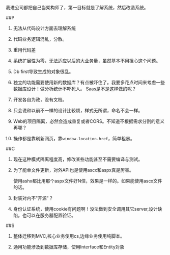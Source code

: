﻿我进公司都把自己当架构师了，第一目标就是了解系统，然后改造系统。

##P

1. 无法从代码设计方面去理解系统

1. 代码业务逻辑混乱，分散。

1. 重用代码差

1. 系统扩展性为零，无法适应以后的大业务量，虽然基本不用担心这个问题。

1. Db first导致生成的对象很乱。

1. 独立的功能需要使用新的数据库？有点被吓住了。我要多花点时间来考虑一些数据库设计！做分析统计不吓死人。
Saas是不是这样做的呢？

1. 开发各自为政，没有文档。

1. 只会说和以前不一样的设计比较烦，样式无所谓，命名不会一样。

1. Web的项目隔离，必然会造成重复或者CORS。不知道不根据需求分割的意义再哪？

1. 操作都是靠刷新网页，靠`window.location.href`，简单粗暴。


##C

1. 现在这种模式隔离程度高，修改某些功能甚至不需要编译与测试。

1. 为了能单文件更新，对外API也是使用ascx和aspx真是厉害。

    使用ashx都比用那个aspx文件好N倍，效果是一样的。如果能使用ascx文件的话。

1. 封装对内不"开源"？

1. 身份认证系统，使用cookie有问题啊！没法做到安全调用其它server,设计缺陷。也可以在服务器配置验证。

##S

1. 整体迁移到MVC,核心业务使用cs,边缘业务使用纯脚本。

1. 通用功能涉及到数据库存储，使用Interface和Entity对象

